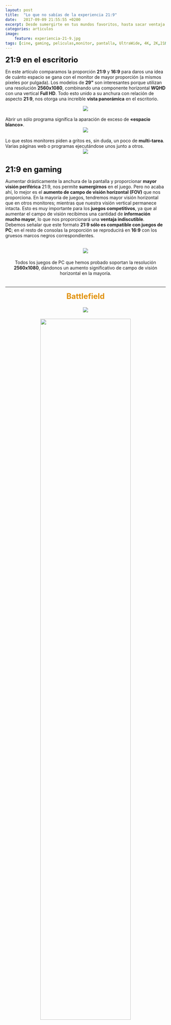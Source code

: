 ```yaml
---
layout: post
title:  "Lo que no sabías de la experiencia 21:9"
date:   2017-09-09 21:55:55 +0200
excerpt: Desde sumergirte en tus mundos favoritos, hasta sacar ventaja en los juegos competitivos. ¡Te explicamos lo que no sabías de la experiencia que nos ofrecen los monitores UltraWide!
categories: articulos
image:
    feature: experiencia-21-9.jpg
tags: [cine, gaming, peliculas,monitor, pantalla, UltraWide, 4K, 2K,21&#58;9]
---
```

<!--more-->
<!-- more -->
<b><font size="5" color="black">21:9 en el escritorio</font></b><br>
 
 En este artículo comparamos la proporción <b> 21:9</b> y <b>16:9</b> para daros una idea de cuánto espacio se gana con el monitor de mayor proporción (a mismos píxeles por pulgada). Los modelos de <b>29"</b> son interesantes porque utilizan una resolución <b>2560x1080</b>, combinando una componente horizontal <b>WQHD</b> con una vertical <b>Full HD</b>. Todo esto unido a su anchura con relación de aspecto <b>21:9</b>, nos otorga una increible <b>vista panorámica</b> en el escritorio. 
<br>
<center><img src="https://i.imgur.com/VFnAooH.jpg"></center><br>
Abrir un sólo programa significa la aparación de exceso de <b>«espacio blanco»</b>.
<br>
<center><img src="https://i.imgur.com/BGg68Qh.jpg"></center>
<br>
Lo que estos monitores piden a gritos es, sin duda, un poco de <b>multi-tarea</b>. Varias páginas web o programas ejecutándose unos junto a otros.
<br>
<center><img src="http://static5.businessinsider.com/image/584062f5ba6eb64e018b678b-2400"></center>
<br><br>
<b><font size="5" color="black">21:9 en gaming</font></b><br>

Aumentar drásticamente la anchura de la pantalla y proporcionar <b>mayor visión periférica</b> 21:9, nos permite <b>sumergirnos</b> en el juego. Pero no acaba ahí, lo mejor es el <b>aumento de campo de visión horizontal (FOV)</b> que nos proporciona. En la mayoría de juegos, tendremos mayor visión horizontal que en otros monitores; mientras que nuestra visión vertical permanece intacta. Esto es muy importante para los <b>juegos competitivos</b>, ya que al aumentar el campo de visión recibimos una cantidad de <b>información mucho mayor</b>, lo que nos proporcionará una <b>ventaja indiscutible</b>. Debemos señalar que este formato <b>21:9 sólo es compatible con juegos de PC</b>; en el resto de consolas la proporción se reproducirá en <b>16:9</b> con los gruesos marcos negros correspondientes.<br>
<br>
<center><img src="https://i.imgur.com/44YD5pK.jpg"></center><center><font size="3"><br></font>
Todos los juegos de PC que hemos probado soportan la resolución <b>2560x1080</b>, dándonos un aumento significativo de campo de visión horizontal en la mayoría. </center>
<font size="3"><br></font>

________________________________________________________________________________________________________
<center><b><font size="5" color="#E19108">Battlefield</font></b></center><font size="3"><br></font>
<center><img src="https://i.imgur.com/YqYJwrE.jpg"></center><font size="3"><br></font>
<center><img src="https://i.imgur.com/AYXlULJ.jpg" width="75%"></center>
<font size="3"><br></font>
________________________________________________________________________________________________________
<center><b><font size="5" color="black">Elite Dangerous</font></b></center><font size="3"><br></font>
<center><img src="https://i.imgur.com/CIE9vAa.png"></center><font size="3"><br></font>
<center><img src="https://i.imgur.com/jxNYeYW.png" width="75%"></center><font size="3"><br></font>

________________________________________________________________________________________________________

En el juego, percibir más el medio que nos rodea es extremadamente conveniente en cuanto a inmersión. <b>La experiencia se vuelve absorbente</b>. 

Hay una larga <b><a target="_blank" href="http://www.wsgf.org/mgl/ef_s/"><font color="#1a0dab">lista</font></a></b> de títulos compatibles con la proporción<b> 21:9</b>. Si tu juego no está en ella no significa que no funcione (por ejemplo, <b>Mass Effect 3</b>); pero si lo está, es buena señal.

<b><font size="5" color="black">21:9 para películas</font></b><br>

Al igual que con los videojuegos, ver una <b>película</b> también se vuelve <b>absorbente</b> al hacerlo en un <b>monitor ultra-wide</b>.
<br><center><img src="https://i.imgur.com/qk0rLkk.jpg"></center><font size="3"><br></font>
Las proporciones más comunes son <b>16:9</b> y algo que se asemeja a UltraWide - normalmente entre <b>2.35:1</b> y <b>2.40:1</b>. El primero es el más común en contenido que se emitió originalmente en la televisión (series, por ejemplo). Este contenido rellena una pantalla <b>16:9</b> sin dejar bordes negros, pero normalmente sí que los deja en un monitor UltraWide.<br>
<br><center><img src="https://i.imgur.com/s3e9M8K.jpg"></center><font size="3"><br></font>
Las proporciones Ultrawide son <b>más comunes</b> en las <b>grandes películas de Hollywood</b>. Películas que por lo general, fueron originalmente  lanzadas en cines. En esas películas, los usuarios de <b>16:9</b> son los que tienen el problema con mismos bordes negros, pero horizontalmente. Así, <b>los bordes los encontraremos en cualquier proporción</b>; y es algo que dejaremos de notar al acostumbrarnos a la pantalla.

Lo mejor de la proporción <b>21:9</b> es que podemos <b>sumergirnos en la mayoría de las películas</b>, mientras que en <b>16:9</b> estamos destinados a quedarnos en el escritorio. Además, si aún así te asustan los bordes, existen distintas herramientas de software para disminuirlos y/o eliminarlos.

<b><font size="5" color="black">Conclusión</font></b><br>

Los monitores crecen en tamaño y resolución, con una gran variedad de relativamente caras pero deseables características que tientan a los usuarios. Hay que tener en cuenta que <b>a mayor resolución y tamaño</b>, <b>mayor poder necesita nuestra GPU</b>. Por ello, para monitores UltraWide no se recomienda 4K (a no ser que tengamos la mejor de las mejores gráficas), sino 2K. No obstante, las tarjetas gráficas siguen evolucionando cada día, por lo que pronto esto dejará de ser un problema.

Como ya sabrás si has leído hasta aquí, <b>la mayoría de los juegos ofrecen soporte a las pantallas UltraWide</b>. Sin embargo, en películas la ayuda no está tan extendida (aunque tampoco es un problema). Los monitores UltraWide tienen una gran cantidad de ventajas para Gaming y cine, pero <b>serán tus necesidades y presupuesto</b>, las que <b>determinen la decisión final</b>. 

En <b><a href="http://localhost:4000/guias-de-compra/mejores-monitores-gaming/" target="blank"><font color="#1a0dab">este artículo</font></a></b> recopilamos los mejores monitores gaming, incluido el <b>mejor UltraWide</b>.
